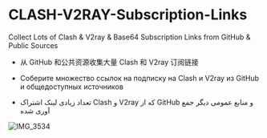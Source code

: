 # CLASH-V2RAY-Subscription-Links


Collect Lots of Clash & V2ray & Base64 Subscription Links from GitHub & Public Sources  

*   从 GitHub 和公共资源收集大量 Clash 和 V2ray 订阅链接

*   Соберите множество ссылок на подписку на Clash и V2ray из GitHub и общедоступных источников
    
* تعداد زیادی لینک اشتراک   Clash و V2ray که از GitHub و منابع عمومی دیگر جمع آوری شده


![IMG_3534](https://github.com/mermeroo/V2RAY-and-CLASH-Subscription-Links/assets/131429982/2620a6c6-5392-49b3-9332-fbca872d2c5c)





